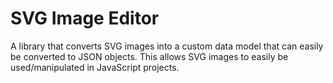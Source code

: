 # SVG Image Editor

A library that converts SVG images into a custom data model that can easily be converted to JSON objects. This allows SVG images to easily be used/manipulated in JavaScript projects.
